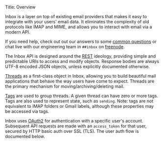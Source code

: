 Title:   Overview

Inbox is a layer on top of existing email providers that makes it easy to integrate with your users' email data. It eliminates the complexity of old protocols like IMAP and MIME, and allows you to interact with email via a modern API. 

If you need help, check out out our answers to some [common questions](#FAQ) or chat live with our engineering team in `##inbox` on [freenode](http://webchat.freenode.net/).

The Inbox API is designed around the [REST](http://en.wikipedia.org/wiki/Representational_State_Transfer) ideology, providing simple and predictable URIs to access and modify objects. Response bodies are always UTF-8 encoded JSON objects, unless explicitly documented otherwise.

[Threads](#threads) as a first-class object in Inbox, allowing you to build beautiful mail applications that behave the way users have come to expect. Threads are the primary mechanism for moving/archiving/deleting mail.

[Tags](#tags) are used to group threads. A given thread can have zero or more tags. Tags are also used to represent state, such as `sending`. Note: tags are not equivalent to IMAP folders or Gmail labels, although these properties may be accessed via tags.

Inbox uses [OAuth2](http://oauth.net/documentation/getting-started/) for authentication with a specific user's account. Subsequent API requests are made with an `access_token` for that user, secured by HTTP basic auth over SSL (TLS). The user auth flow is documented below.
